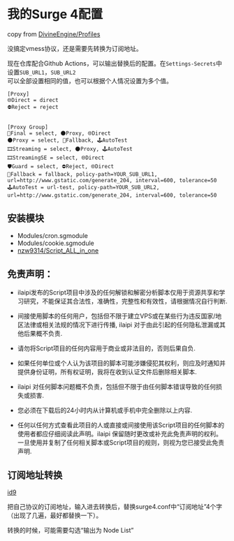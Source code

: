 # 我的Surge 4配置

copy from [DivineEngine/Profiles](https://github.com/DivineEngine/Profiles)

没搞定vmess协议，还是需要先转换为订阅地址。


现在仓库配合Github Actions，可以输出替换后的配置。在`Settings-Secrets`中设置`SUB_URL1`，`SUB_URL2`  
可以全部设置相同的值，也可以根据个人情况设置为多个值。

```
[Proxy]
🌐Direct = direct
⛔️Reject = reject


[Proxy Group]
🧭Final = select, 🌑Proxy, 🌐Direct
🌑Proxy = select, 🧯Fallback, 🕹AutoTest
🎞Streaming = select, 🌑Proxy, 🕹AutoTest
🎞StreamingSE = select, 🌐Direct
🛡Guard = select, ⛔️Reject, 🌐Direct
🧯Fallback = fallback, policy-path=YOUR_SUB_URL1, url=http://www.gstatic.com/generate_204, interval=600, tolerance=50
🕹AutoTest = url-test, policy-path=YOUR_SUB_URL2, url=http://www.gstatic.com/generate_204, interval=600, tolerance=50
```


## 安装模块
- Modules/cron.sgmodule
- Modules/cookie.sgmodule
- [nzw9314/Script_ALL_in_one](https://raw.githubusercontent.com/nzw9314/Surge/master/Module/Script_All_in_one.sgmodule)


## 免责声明：
- ilaipi发布的Script项目中涉及的任何解锁和解密分析脚本仅用于资源共享和学习研究，不能保证其合法性，准确性，完整性和有效性，请根据情况自行判断.

- 间接使用脚本的任何用户，包括但不限于建立VPS或在某些行为违反国家/地区法律或相关法规的情况下进行传播, ilaipi 对于由此引起的任何隐私泄漏或其他后果概不负责.

- 请勿将Script项目的任何内容用于商业或非法目的，否则后果自负.

- 如果任何单位或个人认为该项目的脚本可能涉嫌侵犯其权利，则应及时通知并提供身份证明，所有权证明，我将在收到认证文件后删除相关脚本.

- ilaipi 对任何脚本问题概不负责，包括但不限于由任何脚本错误导致的任何损失或损害.

- 您必须在下载后的24小时内从计算机或手机中完全删除以上内容.

- 任何以任何方式查看此项目的人或直接或间接使用该Script项目的任何脚本的使用者都应仔细阅读此声明。ilaipi 保留随时更改或补充此免责声明的权利。一旦使用并复制了任何相关脚本或Script项目的规则，则视为您已接受此免责声明.

## 订阅地址转换

[id9](https://id9.cc/)

把自己协议的订阅地址，输入进去转换后，替换surge4.conf中“订阅地址”4个字（出现了几遍，最好都替换一下）。

转换的时候，可能需要勾选“输出为 Node List”
